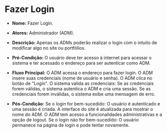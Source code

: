 # Fazer Login

- **Nome:** Fazer Login.  

- **Atores:** Administrador (ADM).  

- **Descrição:** Apenas os ADMs poderão realizar o login com o intuito de modificar algo no site ou portfólios.  

- **Pré-Condição:** O usuário deve ter acesso à internet para acessar o sistema e ter acessado o endereço para ser autenticar como ADM.  

- **Fluxo Principal:** O ADM acessa o endereço para fazer login. O ADM insere suas credenciais (nome de usuário e senha). O ADM clica no botão de "Login". O sistema valida as credenciais: Se as credenciais forem válidas, o sistema autentica o ADM e cria uma sessão. Se as credenciais forem inválidas, o sistema exibe uma mensagem de erro.  

- **Pós-Condição:** Se o login for bem-sucedido: O usuário é autenticado e uma sessão é criada. A interface do site é atualizada para mostrar o nome do ADM. O ADM tem acesso a funcionalidades administrativas e a opção de logout. Se o login não for bem-sucedido: O usuário permanece na página de login e pode tentar novamente.  
